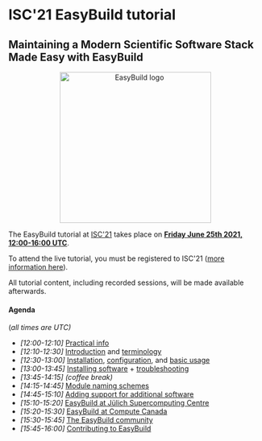 # ISC'21 EasyBuild tutorial

## Maintaining a Modern Scientific Software Stack Made Easy with EasyBuild

<p align="center"><a href="https://easybuild.io"><img src="../img/easybuild_logo_alpha.png" alt="EasyBuild logo" width="300px"/></a></p>

The EasyBuild tutorial at [ISC'21](https://www.isc-hpc.com) takes place on [**Friday June 25th 2021, 12:00-16:00
UTC**](https://app.swapcard.com/widget/event/isc-high-performance-2021-digital/planning/UGxhbm5pbmdfNDUzNzgx).

To attend the live tutorial, you must be registered to ISC'21 ([more information
here](https://www.isc-hpc.com/registration-2021.html)).

All tutorial content, including recorded sessions, will be made available afterwards.

#### Agenda

(*all times are UTC)*

* *[12:00-12:10]* [Practical info](practical_info.md)
* *[12:10-12:30]* [Introduction](introduction.md) and [terminology](terminology.md)
* *[12:30-13:00]* [Installation](installation.md), [configuration](configuration.md), and [basic usage](basic_usage.md)
* *[13:00-13:45]* [Installing software](installing_software.md) + [troubleshooting](troubleshooting.md)
* *[13:45-14:15]* *(coffee break)*
* *[14:15-14:45]* [Module naming schemes](module_naming_schemes.md)
* *[14:45-15:10]* [Adding support for additional software](adding_support_additional_software.md)
* *[15:10-15:20]* [EasyBuild at Jülich Supercomputing Centre](jsc.md)
* *[15:20-15:30]* [EasyBuild at Compute Canada](computecanada.md)
* *[15:30-15:45]* [The EasyBuild community](community.md)
* *[15:45-16:00]* [Contributing to EasyBuild](contributing.md)
